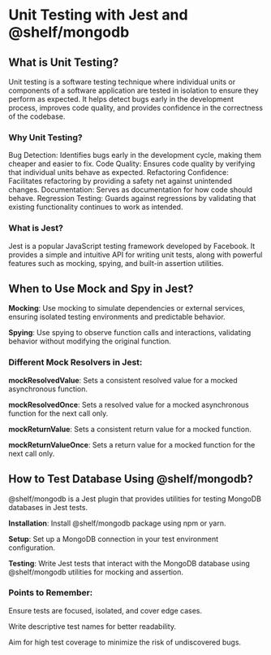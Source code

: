 # Unit Testing with Jest and @shelf/mongodb
## What is Unit Testing?
Unit testing is a software testing technique where individual units or components of a software application are tested in isolation to ensure they perform as expected. It helps detect bugs early in the development process, improves code quality, and provides confidence in the correctness of the codebase.

### Why Unit Testing?
Bug Detection: Identifies bugs early in the development cycle, making them cheaper and easier to fix.
Code Quality: Ensures code quality by verifying that individual units behave as expected.
Refactoring Confidence: Facilitates refactoring by providing a safety net against unintended changes.
Documentation: Serves as documentation for how code should behave.
Regression Testing: Guards against regressions by validating that existing functionality continues to work as intended.
### What is Jest?
Jest is a popular JavaScript testing framework developed by Facebook. It provides a simple and intuitive API for writing unit tests, along with powerful features such as mocking, spying, and built-in assertion utilities.

## When to Use Mock and Spy in Jest?
**Mocking**: Use mocking to simulate dependencies or external services, ensuring isolated testing environments and predictable behavior.

**Spying**: Use spying to observe function calls and interactions, validating behavior without modifying the original function.
### Different Mock Resolvers in Jest:
**mockResolvedValue**: Sets a consistent resolved value for a mocked asynchronous function.

**mockResolvedOnce**: Sets a resolved value for a mocked asynchronous function for the next call only.

**mockReturnValue**: Sets a consistent return value for a mocked function.

**mockReturnValueOnce**: Sets a return value for a mocked function for the next call only.

## How to Test Database Using @shelf/mongodb?
@shelf/mongodb is a Jest plugin that provides utilities for testing MongoDB databases in Jest tests.

**Installation**: Install @shelf/mongodb package using npm or yarn.

**Setup**: Set up a MongoDB connection in your test environment configuration.

**Testing**: Write Jest tests that interact with the MongoDB database using @shelf/mongodb utilities for mocking and assertion.

### Points to Remember:
Ensure tests are focused, isolated, and cover edge cases.

Write descriptive test names for better readability.

Aim for high test coverage to minimize the risk of undiscovered bugs.